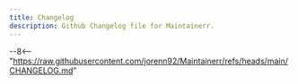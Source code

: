 ```yaml
---
title: Changelog
description: Github Changelog file for Maintainerr.
---
```


--8<-- "https://raw.githubusercontent.com/jorenn92/Maintainerr/refs/heads/main/CHANGELOG.md"